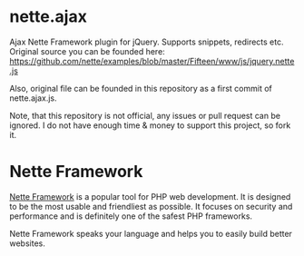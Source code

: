 nette.ajax
==========

Ajax Nette Framework plugin for jQuery. Supports snippets, redirects etc.
Original source you can be founded here:
https://github.com/nette/examples/blob/master/Fifteen/www/js/jquery.nette.js

Also, original file can be founded in this repository as a first commit of nette.ajax.js.

Note, that this repository is not official, any issues or pull request can be ignored.
I do not have enough time & money to support this project, so fork it.

Nette Framework
===================================


[Nette Framework](http://nette.org) is a popular tool for PHP web development. It is designed to be
the most usable and friendliest as possible. It focuses on security and
performance and is definitely one of the safest PHP frameworks.

Nette Framework speaks your language and helps you to easily build better websites.
